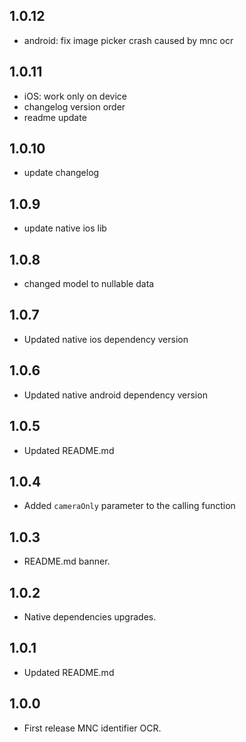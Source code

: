 ## 1.0.12

* android: fix image picker crash caused by mnc ocr

## 1.0.11

* iOS: work only on device
* changelog version order
* readme update

## 1.0.10

* update changelog

## 1.0.9

* update native ios lib

## 1.0.8

* changed model to nullable data

## 1.0.7

* Updated native ios dependency version

## 1.0.6

* Updated native android dependency version

## 1.0.5

* Updated README.md

## 1.0.4

* Added `cameraOnly` parameter to the calling function

## 1.0.3

* README.md banner.

## 1.0.2

* Native dependencies upgrades.

## 1.0.1

* Updated README.md

## 1.0.0

* First release MNC identifier OCR.



